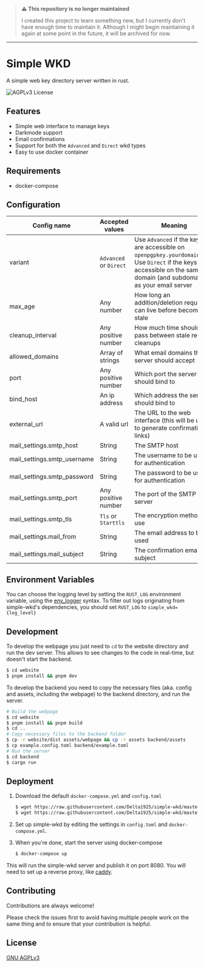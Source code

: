 > **⚠️ This repository is no longer maintained**  
>
> I created this project to learn something new, but I currently don't have enough time to maintain it. Although I might begin maintaining it again at some point in the future, it will be archived for now.

---

# Simple WKD

A simple web key directory server written in rust.


![AGPLv3 License](https://img.shields.io/badge/License-AGPL%20v3-blue.svg)


## Features

- Simple web interface to manage keys
- Darkmode support
- Email confirmations
- Support for both the `Advanced` and `Direct` wkd types
- Easy to use docker container


## Requirements

- docker-compose
## Configuration

Config name | Accepted values | Meaning
--- | --- | ---
variant | `Advanced` or `Direct` | Use `Advanced` if the keys are accessible on `openpgpkey.yourdomain.tld`; Use `Direct` if the keys are accessible on the same domain (and subdomain) as your email server
max_age | Any number | How long an addition/deletion request can live before becoming stale
cleanup_interval | Any positive number | How much time should pass between stale request cleanups
allowed_domains | Array of strings | What email domains this server should accept
port | Any positive number | Which port the server should bind to
bind_host | An ip address | Which address the server should bind to
external_url | A valid url | The URL to the web interface (this will be used to generate confirmation links) 
mail_settings.smtp_host | String | The SMTP host
mail_settings.smtp_username | String | The username to be used for authentication
mail_settings.smtp_password | String | The password to be used for authentication
mail_settings.smtp_port | Any positive number | The port of the SMTP server
mail_settings.smtp_tls | `Tls` or `Starttls` | The encryption method to use
mail_settings.mail_from | String | The email address to be used
mail_settings.mail_subject | String | The confirmation email's subject


## Environment Variables

You can choose the logging level by setting the `RUST_LOG` environment variable, using the [env_logger](https://docs.rs/env_logger/0.10.0/env_logger/#enabling-logging) syntax. To filter out logs originating from simple-wkd's dependencies, you should set `RUST_LOG` to `simple_wkd={log_level}`


## Development

To develop the webpage you just need to `cd` to the website directory and run the dev server. This allows to see changes to the code in real-time, but doesn't start the backend.
```bash
$ cd website
$ pnpm install && pnpm dev
```

To develop the backend you need to copy the necessary files (aka. config and assets, including the webpage) to the backend directory, and run the server.
```bash
# Build the webpage
$ cd website
$ pnpm install && pnpm build
$ cd ..
# Copy necessary files to the backend folder
$ cp -r website/dist assets/webpage && cp -r assets backend/assets 
$ cp example.config.toml backend/example.toml 
# Run the server
$ cd backend
$ cargo run
```


## Deployment

1. Download the default `docker-compose.yml` and `config.toml`

    ```bash
    $ wget https://raw.githubusercontent.com/Delta1925/simple-wkd/master/docker-compose.yml
    $ wget https://raw.githubusercontent.com/Delta1925/simple-wkd/master/example.config.toml -O config.toml
    ```

2. Set up simple-wkd by editing the settings in `config.toml` and `docker-compose.yml`.

3. When you're done, start the server using docker-compose

    ```bash
    $ docker-compose up
    ```

This will run the simple-wkd server and publish it on port 8080. You will need to set up a reverse proxy, like [caddy](https://caddyserver.com/). 


## Contributing

Contributions are always welcome!

Please check the issues first to avoid having multiple people work on the same thing and to ensure that your contribution is helpful.

## License

[GNU AGPLv3](https://choosealicense.com/licenses/agpl-3.0/)

